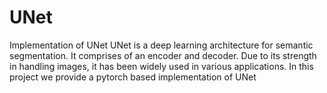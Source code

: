 # UNet
Implementation of UNet
UNet is a deep learning architecture for semantic segmentation. It comprises of an encoder and decoder. Due to its strength in handling images, it has been widely used in various applications. In this project we provide a pytorch based implementation of UNet
